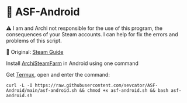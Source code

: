 # 🍃 ASF-Android
⚠️ I am and Archi not responsible for the use of this program, the consequences of your Steam accounts. I can help for fix the errors and problems of this script.

📄 Original: [Steam Guide](https://steamcommunity.com/sharedfiles/filedetails/?id=2570297945) 

Install [ArchiSteamFarm](https://github.com/JustArchiNET/ArchiSteamFarm) in Android using one command

Get [Termux](https://f-droid.org/ru/packages/com.termux/), open and enter the command:
```
curl -L -O https://raw.githubusercontent.com/sevcator/ASF-Android/main/asf-android.sh && chmod +x asf-android.sh && bash asf-android.sh
```
